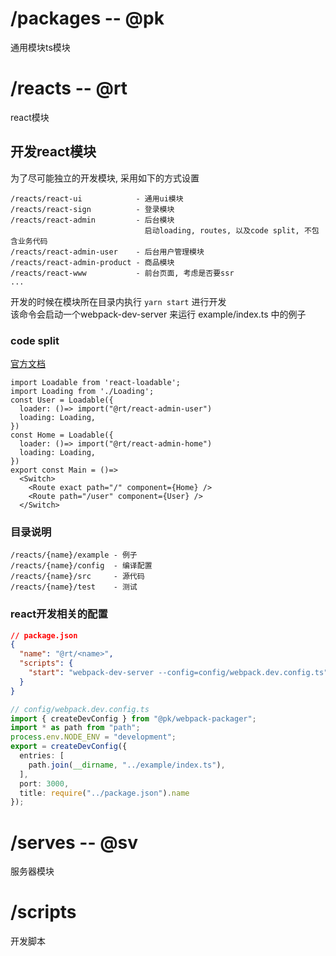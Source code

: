 # /packages -- @pk
通用模块ts模块
# /reacts -- @rt
react模块
## 开发react模块
为了尽可能独立的开发模块, 采用如下的方式设置
```
/reacts/react-ui            - 通用ui模块
/reacts/react-sign          - 登录模块
/reacts/react-admin         - 后台模块
                              启动loading, routes, 以及code split, 不包含业务代码
/reacts/react-admin-user    - 后台用户管理模块
/reacts/react-admin-product - 商品模块
/reacts/react-www           - 前台页面, 考虑是否要ssr
...
```
开发的时候在模块所在目录内执行 ``yarn start`` 进行开发  
该命令会启动一个webpack-dev-server 来运行 example/index.ts 中的例子
### code split
[官方文档](https://reacttraining.com/react-router/web/guides/code-splitting)
```tsx
import Loadable from 'react-loadable';
import Loading from './Loading';
const User = Loadable({
  loader: ()=> import("@rt/react-admin-user")
  loading: Loading,
})
const Home = Loadable({
  loader: ()=> import("@rt/react-admin-home")
  loading: Loading,
})
export const Main = ()=>
  <Switch>
    <Route exact path="/" component={Home} />
    <Route path="/user" component={User} />
  </Switch>
```
### 目录说明
```
/reacts/{name}/example - 例子
/reacts/{name}/config  - 编译配置
/reacts/{name}/src     - 源代码
/reacts/{name}/test    - 测试
```
### react开发相关的配置
```json
// package.json
{
  "name": "@rt/<name>",
  "scripts": {
    "start": "webpack-dev-server --config=config/webpack.dev.config.ts"
  }
}
```
```ts
// config/webpack.dev.config.ts
import { createDevConfig } from "@pk/webpack-packager";
import * as path from "path";
process.env.NODE_ENV = "development";
export = createDevConfig({
  entries: [
    path.join(__dirname, "../example/index.ts"),
  ],
  port: 3000,
  title: require("../package.json").name
});
```
# /serves -- @sv
服务器模块
# /scripts
开发脚本
